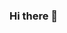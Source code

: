 ### Hi there 👋

<!--
**MarcoCaiazza/MarcoCaiazza** is a ✨ _special_ ✨ repository because its `README.md` (this file) appears on your GitHub profile.

Here are some ideas to get you started:
##  👋 Ciao, mi chiamo **Marco Caiazza** 

Mi chiamo Marco e vorrei diventare un programmatore a tutti gli effetti. In questo momento sono molto concentrato sull'apprendimento di tutto ciò che è correlato allo sviluppo Web.

- 🌱 Attualmente **sto imparando** il corso con [ ** The Odin Project ** ]([https://www.theodinproject.com/](https://www.theodinproject.com/paths/full-stack-javascript/courses/javascript))
- 💞️ Felice di imparare Html,Css,Javascript
- 📫 Puoi **contattarmi** via email [ **marcocaiazza2@gmail.com** ](mailto:marcocaiazza2@gmail.com.com)
-->
